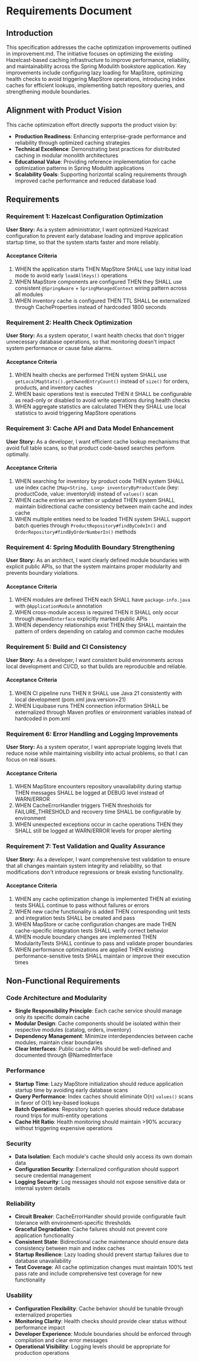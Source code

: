 # Requirements Document

## Introduction

This specification addresses the cache optimization improvements outlined in improvement.md. The initiative focuses on optimizing the existing Hazelcast-based caching infrastructure to improve performance, reliability, and maintainability across the Spring Modulith bookstore application. Key improvements include configuring lazy loading for MapStore, optimizing health checks to avoid triggering MapStore operations, introducing index caches for efficient lookups, implementing batch repository queries, and strengthening module boundaries.

## Alignment with Product Vision

This cache optimization effort directly supports the product vision by:

- **Production Readiness**: Enhancing enterprise-grade performance and reliability through optimized caching strategies
- **Technical Excellence**: Demonstrating best practices for distributed caching in modular monolith architectures
- **Educational Value**: Providing reference implementation for cache optimization patterns in Spring Modulith applications
- **Scalability Goals**: Supporting horizontal scaling requirements through improved cache performance and reduced database load

## Requirements

### Requirement 1: Hazelcast Configuration Optimization

**User Story:** As a system administrator, I want optimized Hazelcast configuration to prevent early database loading and improve application startup time, so that the system starts faster and more reliably.

#### Acceptance Criteria

1. WHEN the application starts THEN MapStore SHALL use lazy initial load mode to avoid early `loadAllKeys()` operations
2. WHEN MapStore components are configured THEN they SHALL use consistent `@SpringAware` + `SpringManagedContext` wiring pattern across all modules
3. WHEN inventory cache is configured THEN TTL SHALL be externalized through CacheProperties instead of hardcoded 1800 seconds

### Requirement 2: Health Check Optimization

**User Story:** As a system operator, I want health checks that don't trigger unnecessary database operations, so that monitoring doesn't impact system performance or cause false alarms.

#### Acceptance Criteria

1. WHEN health checks are performed THEN system SHALL use `getLocalMapStats().getOwnedEntryCount()` instead of `size()` for orders, products, and inventory caches
2. WHEN basic operations test is executed THEN it SHALL be configurable as read-only or disabled to avoid write operations during health checks
3. WHEN aggregate statistics are calculated THEN they SHALL use local statistics to avoid triggering MapStore operations

### Requirement 3: Cache API and Data Model Enhancement

**User Story:** As a developer, I want efficient cache lookup mechanisms that avoid full table scans, so that product code-based searches perform optimally.

#### Acceptance Criteria

1. WHEN searching for inventory by product code THEN system SHALL use index cache `IMap<String, Long> inventoryByProductCode` (key: productCode, value: inventoryId) instead of `values()` scan
2. WHEN cache entries are written or updated THEN system SHALL maintain bidirectional cache consistency between main cache and index cache
3. WHEN multiple entities need to be loaded THEN system SHALL support batch queries through `ProductRepository#findByCodeIn()` and `OrderRepository#findByOrderNumberIn()` methods

### Requirement 4: Spring Modulith Boundary Strengthening

**User Story:** As an architect, I want clearly defined module boundaries with explicit public APIs, so that the system maintains proper modularity and prevents boundary violations.

#### Acceptance Criteria

1. WHEN modules are defined THEN each SHALL have `package-info.java` with `@ApplicationModule` annotation
2. WHEN cross-module access is required THEN it SHALL only occur through `@NamedInterface` explicitly marked public APIs
3. WHEN dependency relationships exist THEN they SHALL maintain the pattern of orders depending on catalog and common cache modules

### Requirement 5: Build and CI Consistency

**User Story:** As a developer, I want consistent build environments across local development and CI/CD, so that builds are reproducible and reliable.

#### Acceptance Criteria

1. WHEN CI pipeline runs THEN it SHALL use Java 21 consistently with local development (pom.xml java.version=21)
2. WHEN Liquibase runs THEN connection information SHALL be externalized through Maven profiles or environment variables instead of hardcoded in pom.xml

### Requirement 6: Error Handling and Logging Improvements

**User Story:** As a system operator, I want appropriate logging levels that reduce noise while maintaining visibility into actual problems, so that I can focus on real issues.

#### Acceptance Criteria

1. WHEN MapStore encounters repository unavailability during startup THEN messages SHALL be logged at DEBUG level instead of WARN/ERROR
2. WHEN CacheErrorHandler triggers THEN thresholds for FAILURE_THRESHOLD and recovery time SHALL be configurable by environment
3. WHEN unexpected exceptions occur in cache operations THEN they SHALL still be logged at WARN/ERROR levels for proper alerting

### Requirement 7: Test Validation and Quality Assurance

**User Story:** As a developer, I want comprehensive test validation to ensure that all changes maintain system integrity and reliability, so that modifications don't introduce regressions or break existing functionality.

#### Acceptance Criteria

1. WHEN any cache optimization change is implemented THEN all existing tests SHALL continue to pass without failures or errors
2. WHEN new cache functionality is added THEN corresponding unit tests and integration tests SHALL be created and pass
3. WHEN MapStore or cache configuration changes are made THEN cache-specific integration tests SHALL verify correct behavior
4. WHEN module boundary changes are implemented THEN ModularityTests SHALL continue to pass and validate proper boundaries
5. WHEN performance optimizations are applied THEN existing performance-sensitive tests SHALL maintain or improve their execution times

## Non-Functional Requirements

### Code Architecture and Modularity
- **Single Responsibility Principle**: Each cache service should manage only its specific domain cache
- **Modular Design**: Cache components should be isolated within their respective modules (catalog, orders, inventory)
- **Dependency Management**: Minimize interdependencies between cache modules, maintain clear boundaries
- **Clear Interfaces**: Public cache APIs should be well-defined and documented through @NamedInterface

### Performance
- **Startup Time**: Lazy MapStore initialization should reduce application startup time by avoiding early database scans
- **Query Performance**: Index caches should eliminate O(n) `values()` scans in favor of O(1) key-based lookups
- **Batch Operations**: Repository batch queries should reduce database round trips for multi-entity operations
- **Cache Hit Ratio**: Health monitoring should maintain >90% accuracy without triggering expensive operations

### Security
- **Data Isolation**: Each module's cache should only access its own domain data
- **Configuration Security**: Externalized configuration should support secure credential management
- **Logging Security**: Log messages should not expose sensitive data or internal system details

### Reliability
- **Circuit Breaker**: CacheErrorHandler should provide configurable fault tolerance with environment-specific thresholds
- **Graceful Degradation**: Cache failures should not prevent core application functionality
- **Consistent State**: Bidirectional cache maintenance should ensure data consistency between main and index caches
- **Startup Resilience**: Lazy loading should prevent startup failures due to database unavailability
- **Test Coverage**: All cache optimization changes must maintain 100% test pass rate and include comprehensive test coverage for new functionality

### Usability
- **Configuration Flexibility**: Cache behavior should be tunable through externalized properties
- **Monitoring Clarity**: Health checks should provide clear status without performance impact
- **Developer Experience**: Module boundaries should be enforced through compilation and clear error messages
- **Operational Visibility**: Logging levels should be appropriate for production operations